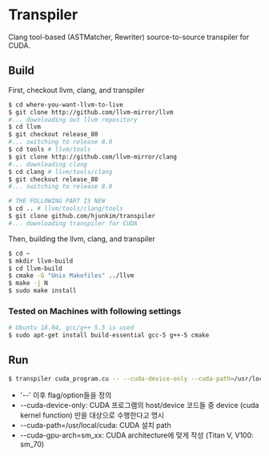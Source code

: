 # Transpiler
Clang tool-based (ASTMatcher, Rewriter) source-to-source transpiler for CUDA.

## Build

First, checkout llvm, clang, and transpiler

```bash
$ cd where-you-want-llvm-to-live
$ git clone http://github.com/llvm-mirror/llvm
#... downloading out llvm repository
$ cd llvm
$ git checkout release_80
#... switching to release 8.0
$ cd tools # llvm/tools
$ git clone http://github.com/llvm-mirror/clang
#... downloading clang
$ cd clang # llvm/tools/clang
$ git checkout release_80
#... switching to release 8.0

# THE FOLLOWING PART IS NEW
$ cd .. # llvm/tools/clang/tools
$ git clone github.com/hjunkim/transpiler
#... downloading transpiler for CUDA
```

Then, building the llvm, clang, and transpiler

```bash
$ cd ~
$ mkdir llvm-build
$ cd llvm-build
$ cmake -G "Unix Makefiles" ../llvm
$ make -j N
$ sudo make install
```

### Tested on Machines with following settings

```bash
# Ubuntu 18.04, gcc/g++ 5.5 is used
$ sudo apt-get install build-essential gcc-5 g++-5 cmake
```

## Run

```bash
$ transpiler cuda_program.cu -- --cuda-device-only --cuda-path=/usr/local/cuda --cuda-gpu-arch=sm_xx
```

- '--' 이후 flag/option들을 정의
- --cuda-device-only: CUDA 프로그램의 host/device 코드들 중 device (cuda kernel function) 만을 대상으로 수행한다고 명시
- --cuda-path=/usr/local/cuda: CUDA 설치 path
- --cuda-gpu-arch=sm\_xx: CUDA architecture에 맞게 작성 (Titan V, V100: sm\_70)
